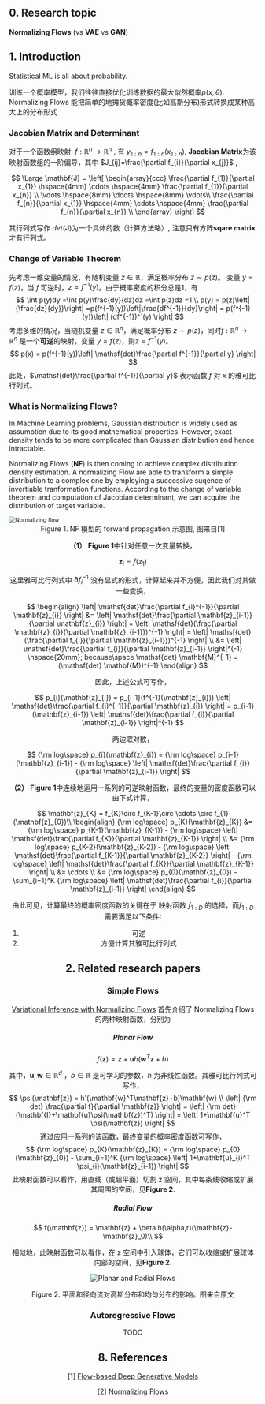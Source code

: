 ## 0. Research topic

**Normalizing Flows** (vs **VAE** vs **GAN**)

## 1. Introduction

Statistical ML is all about probability. 

训练一个概率模型，我们往往直接优化训练数据的最大似然概率$p(x;\theta)$. Normalizing Flows 能把简单的地摊货概率密度(比如高斯分布)形式转换成某种高大上的分布形式

### Jacobian Matrix and Determinant

对于一个函数组映射: $f:\mathbb{R}^n \rightarrow \mathbb{R}^n$ , 有 $y_{1:n}=f_{1:n}(x_{1:n})$, **Jacobian Matrix**为该映射函数组的一阶偏导，其中 $J_{ij}=\frac{\partial f_{i}}{\partial x_{j}}$ , 

$$
\Large
\mathbf{J} = \left[ 
							\begin{array}{ccc} 
							\frac{\partial f_{1}}{\partial x_{1}}
							\hspace{4mm}
							\cdots
							\hspace{4mm}
              \frac{\partial f_{1}}{\partial x_{n}} \\
              \vdots
              \hspace{8mm}
              \ddots
              \hspace{8mm}
              \vdots\\
              \frac{\partial f_{n}}{\partial x_{1}}
							\hspace{4mm}
							\cdots
							\hspace{4mm}
              \frac{\partial f_{n}}{\partial x_{n}} \\
              \end{array}
             \right]
$$

其行列式写作 $det(\mathbf{J})$为一个具体的数（计算方法略）, 注意只有方阵**sqare matrix** 才有行列式。

### Change of Variable Theorem

先考虑一维变量的情况，有随机变量 $z\in \mathbb{R}$，满足概率分布 $z \sim p(z)$。 变量 $y=f(z)$，当 $f$ 可逆时，$z=f^{-1}(y)$。由于概率密度的积分总是1，有 
$$
\int p(y)dy =\int p(y)\frac{dy}{dz}dz =\int p(z)dz =1 \\
p(y) = p(z)\left| {\frac{dz}{dy}}\right| =p(f^{-1}(y))\left|\frac{df^{-1}}{dy}\right| = p(f^{-1}(y))\left| (df^{-1})^´(y) \right|
$$
考虑多维的情况，当随机变量 $z\in \mathbb{R}^n$，满足概率分布 $z \sim p(z)$，同时$f:\mathbb{R}^n \rightarrow \mathbb{R}^n$ 是一个**可逆**的映射，变量 $y=f(z)$，则$z=f^{-1}(y)$。
$$
p(x) = p(f^{-1}(y))\left| \mathsf{det}\frac{\partial f^{-1}}{\partial y} \right|
$$
此处，$\mathsf{det}\frac{\partial f^{-1}}{\partial y}$ 表示函数 $f$ 对 $x$ 的雅可比行列式。

### What is Normalizing Flows?

In Machine Learning problems, Gaussian distribution is widely used as assumption due to its good mathematical properties. However, exact density tends to be more complicated than Gaussian distribution and hence intractable.

Normalizing Flows (**NF**) is then coming to achieve complex distribution density estimation. A normalizing Flow are able to transform a simple distribution to a complex one by employing a successive suqence of invertiable tranformation functions. According to the change of variable theorem and computation of Jacobian determinant, we can acquire the distribution of target variable.

<img src="https://lilianweng.github.io/lil-log/assets/images/normalizing-flow.png" alt="Normalizing flow" style="zoom:80%;" />

<center>Figure 1. NF 模型的 forward propagation 示意图, 图来自[1]

**（1）** **Figure 1**中针对任意一次变量转换，

$$
\mathbf{z}_{i} = f(z_1)
$$

这里雅可比行列式中 $\partial f_{i}^{-1}$ 没有显式的形式，计算起来并不方便，因此我们对其做一些变换，

$$
\begin{align}
\left| \mathsf{det}\frac{\partial f_{i}^{-1}}{\partial \mathbf{z}_{i}} \right| 
&= \left| \mathsf{det}\frac{\partial \mathbf{z}_{i-1}}{\partial \mathbf{z}_{i}} \right|
= \left| \mathsf{det}(\frac{\partial \mathbf{z}_{i}}{\partial \mathbf{z}_{i-1}})^{-1} \right| = \left| \mathsf{det}(\frac{\partial f_{i}}{\partial \mathbf{z}_{i-1}})^{-1} \right| \\
&= \left| \mathsf{det}\frac{\partial f_{i}}{\partial \mathbf{z}_{i-1}} \right|^{-1} \hspace{20mm}; because\space \mathsf{det} \mathbf{M}^{-1} = (\mathsf{det} \mathbf{M})^{-1}
\end{align}
$$

因此，上述公式可写作，

$$
p_{i}(\mathbf{z}_{i}) = p_{i-1}(f^{-1}(\mathbf{z}_{i})) \left| \mathsf{det}\frac{\partial f_{i}^{-1}}{\partial \mathbf{z}_{i}} \right| 
= p_{i-1}(\mathbf{z}_{i-1}) \left| \mathsf{det}\frac{\partial f_{i}}{\partial \mathbf{z}_{i-1}} \right|^{-1}
$$

两边取对数，

$$
{\rm log\space} p_{i}(\mathbf{z}_{i})
= {\rm log\space} p_{i-1}(\mathbf{z}_{i-1}) - {\rm log\space} \left| \mathsf{det}\frac{\partial f_{i}}{\partial \mathbf{z}_{i-1}} \right|
$$

**（2）** **Figure 1**中连续地运用一系列的可逆映射函数，最终的变量的密度函数可以由下式计算，

$$
\mathbf{z}_{K} = f_{K}\circ f_{K-1}\circ \cdots \circ f_{1}(\mathbf{z}_{0})\\
\begin{align}
{\rm log\space} p_{K}(\mathbf{z}_{K}) &= {\rm log\space} p_{K-1}(\mathbf{z}_{K-1}) - {\rm log\space} \left| \mathsf{det}\frac{\partial f_{K}}{\partial \mathbf{z}_{K-1}} \right| \\
&= {\rm log\space} p_{K-2}(\mathbf{z}_{K-2}) - {\rm log\space} \left| \mathsf{det}\frac{\partial f_{K-1}}{\partial \mathbf{z}_{K-2}} \right| - {\rm log\space} \left| \mathsf{det}\frac{\partial f_{K}}{\partial \mathbf{z}_{K-1}} \right| \\
&= \cdots \\
&= {\rm log\space} p_{0}(\mathbf{z}_{0}) - \sum_{i=1}^K {\rm log\space} \left| \mathsf{det}\frac{\partial f_{i}}{\partial \mathbf{z}_{i-1}} \right|
\end{align}
$$

由此可见，计算最终的概率密度函数的关键在于 映射函数 $f_{1:D}$ 的选择，而$f_{1:D}$需要满足以下条件:

1. 可逆
2. 方便计算其雅可比行列式

## 2. Related research papers 

### Simple Flows

[Variational Inference with Normalizing Flows](https://arxiv.org/abs/1505.05770) 首先介绍了 Normalizing Flows 的两种映射函数，分别为

##### Planar Flow

$$
f(\mathbf{z}) = \mathbf{z} + \mathbf{u}h(\mathbf{w}^T\mathbf{z}+b)
$$

其中，$\mathbf{u},\mathbf{w} \in \mathbb{R}^d$ ，$b\in \mathbb{R}$ 是可学习的参数，$h$ 为非线性函数。其雅可比行列式可写作，
$$
\psi(\mathbf{z}) = h'(\mathbf{w}^T\mathbf{z}+b)\mathbf{w} \\
\left| {\rm det} \frac{\partial f}{\partial \mathbf{z}} \right|
= \left| {\rm det} (\mathbf{I}+\mathbf{u}\psi(\mathbf{z})^T) \right|
= \left| 1+\mathbf{u}^T \psi(\mathbf{z}) \right|
$$
通过应用一系列的该函数，最终变量的概率密度函数可写作，
$$
{\rm log\space} p_{K}(\mathbf{z}_{K}) = {\rm log\space} p_{0}(\mathbf{z}_{0}) - \sum_{i=1}^K {\rm log\space} \left| 1+\mathbf{u}_{i}^T \psi_{i}(\mathbf{z}_{i-1}) \right|
$$
此映射函数可以看作，用直线（或超平面）切割 z 空间，其中每条线收缩或扩展其周围的空间，见**Figure 2**.

##### Radial Flow

$$
f(\mathbf{z}) = \mathbf{z} + \beta h(\alpha,r)(\mathbf{z}-\mathbf{z}_0)\\
$$

相似地，此映射函数可以看作，在 z 空间中引入球体，它们可以收缩或扩展球体内部的空间，见**Figure 2**.

![Planar and Radial Flows](http://akosiorek.github.io/resources/simple_flows.png)

<center> Figure 2. 平面和径向流对高斯分布和均匀分布的影响。图来自原文

### Autoregressive Flows

TODO

## 

## 8. References

[1] [Flow-based Deep Generative Models](https://lilianweng.github.io/lil-log/2018/10/13/flow-based-deep-generative-models.html#types-of-generative-models)

[2] [Normalizing Flows](http://akosiorek.github.io/ml/2018/04/03/norm_flows.html#simple_flows)
